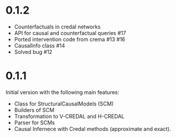 0.1.2
=============

- Counterfactuals in credal networks
- API for causal and counterfactual queries #17
- Ported intervention code from crema #13 #16
- CausalInfo class #14
- Solved bug #12


0.1.1
===========

Initial version with the following main features:

- Class for StructuralCausalModels (SCM)
- Builders of SCM
- Transformation to V-CREDAL and H-CREDAL
- Parser for SCMs
- Causal Infernece with Credal methods (approximate and exact).

